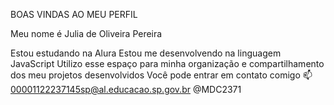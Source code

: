 BOAS VINDAS AO MEU PERFIL

Meu nome é Julia de Oliveira Pereira

Estou estudando na Alura
Estou me desenvolvendo na linguagem JavaScript
Utilizo esse espaço para minha organização e compartilhamento dos meu projetos desenvolvidos
Você pode entrar em contato comigo 📫
00001122237145sp@al.educacao.sp.gov.br
@MDC2371
